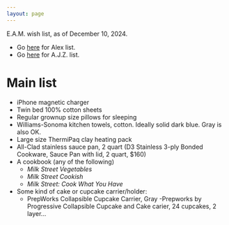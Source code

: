 ```yaml
---
layout: page
---
```


E.A.M. wish list, as of December 10, 2024.

- Go [here](/birthday-party/list-kid.html) for Alex list.
- Go [here](/birthday-party/list.html) for A.J.Z. list.




# Main list

- iPhone magnetic charger
- Twin bed 100% cotton sheets
- Regular grownup size pillows for sleeping
- Williams-Sonoma kitchen towels, cotton. Ideally solid dark blue. Gray is also OK.
- Large size ThermiPaq clay heating pack
- All-Clad stainless sauce pan, 2 quart (D3 Stainless 3-ply Bonded Cookware, Sauce Pan with lid, 2 quart, $160)
- A cookbook (any of the following)
    - *Milk Street Vegetables*
    - *Milk Street Cookish*
    - *Milk Street: Cook What You Have*
- Some kind of cake or cupcake carrier/holder:
    - PrepWorks Collapsible Cupcake Carrier, Gray
     -Prepworks by Progressive Collapsible Cupcake and Cake carier, 24 cupcakes, 2 layer...
